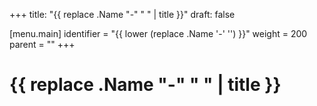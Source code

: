 +++
title: "{{ replace .Name "-" " " | title }}"
draft: false

[menu.main]
  identifier = "{{ lower (replace .Name '-' '')  }}"
  weight = 200
  parent = ""
+++

# {{ replace .Name "-" " " | title }}
